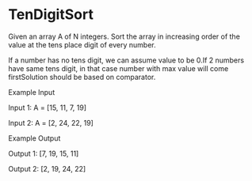 # TenDigitSort

Given an array A of N integers. Sort the array in increasing order of the value at the tens place digit of every number.

If a number has no tens digit, we can assume value to be 0.If 2 numbers have same tens digit, in that case number with max value will come firstSolution should be based on comparator.

Example Input

Input 1: A = [15, 11, 7, 19]

Input 2: A = [2, 24, 22, 19]

Example Output

Output 1: [7, 19, 15, 11]

Output 2: [2, 19, 24, 22]

